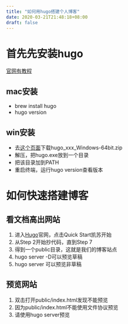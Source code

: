 ```yaml
---
title: "如何用hugo搭建个人博客"
date: 2020-03-21T21:48:18+08:00
draft: false
---
```


# 首先先安装hugo
[官网有教程](https://gohugo.io/getting-started/installing)
## mac安装
* brew install hugo
* hugo version
## win安装
* 去[这个页面](https://github.com/gohugoio/hugo/releases)下载hugo_xxx_Windows-64bit.zip
* 解压，把hugo.exe放到一个目录
* 把该目录加到PATH
* 重启终端，运行hugo version查看版本
# 如何快速搭建博客
## 看文档高出网站
1. 进入[Hugo](https://gohugo.io/)官网，点击Quick Start凯苏开始
2. 从Step 2开始抄代码，直到Step 7
3. 得到一个public目录，这就是我们的博客站点
4. hugo server -D可以预览草稿
5. hugo server 可以预览非草稿
## 预览网站
1. 双击打开public/index.html发现不能预览
2. 因为public/index.html不能使用文件协议预览
3. 请使用hugo server预览